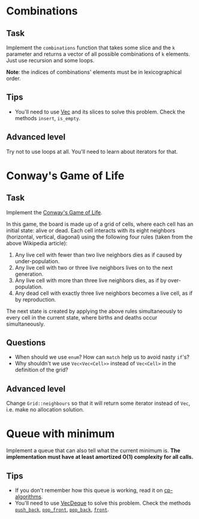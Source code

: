 # Combinations

## Task

Implement the `combinations` function that takes some slice and the `k` parameter and returns a vector of all possible combinations of `k` elements. Just use recursion and some loops.

**Note**: the indices of combinations' elements must be in lexicographical order.

## Tips

- You'll need to use [Vec](https://doc.rust-lang.org/std/vec/struct.Vec.html) and its slices to solve this problem. Check the methods `insert`, `is_empty`.

## Advanced level

Try not to use loops at all. You'll need to learn about iterators for that.

# Conway's Game of Life

## Task

Implement the [Conway's Game of Life](https://en.wikipedia.org/wiki/Conway%27s_Game_of_Life).

In this game, the board is made up of a grid of cells, where each cell has an initial state: alive or dead. Each cell interacts with its eight neighbors (horizontal, vertical, diagonal) using the following four rules (taken from the above Wikipedia article):

1. Any live cell with fewer than two live neighbors dies as if caused by under-population.
2. Any live cell with two or three live neighbors lives on to the next generation.
3. Any live cell with more than three live neighbors dies, as if by over-population.
4. Any dead cell with exactly three live neighbors becomes a live cell, as if by reproduction.

The next state is created by applying the above rules simultaneously to every cell in the current state, where births and deaths occur simultaneously.

## Questions

- When should we use `enum`? How can `match` help us to avoid nasty `if`'s?
- Why shouldn't we use `Vec<Vec<Cell>>` instead of `Vec<Cell>` in the definition of the grid?

## Advanced level

Change `Grid::neighbours` so that it will return some iterator instead of `Vec`, i.e. make no allocation solution.

# Queue with minimum

Implement a queue that can also tell what the current minimum is. **The implementation must have at least amortized O(1) complexity for all calls.**

## Tips

- If you don't remember how this queue is working, read it on [cp-algorithms](https://cp-algorithms.com/data_structures/stack_queue_modification.html).
- You'll need to use [VecDeque](https://doc.rust-lang.org/std/collections/struct.VecDeque.html) to solve this problem. Check the methods [`push_back`](https://doc.rust-lang.org/std/collections/struct.VecDeque.html#method.push_back), [`pop_front`](https://doc.rust-lang.org/std/collections/struct.VecDeque.html#method.pop_front), [`pop_back`](https://doc.rust-lang.org/std/collections/struct.VecDeque.html#method.pop_back), [`front`](https://doc.rust-lang.org/std/collections/struct.VecDeque.html#method.front).

